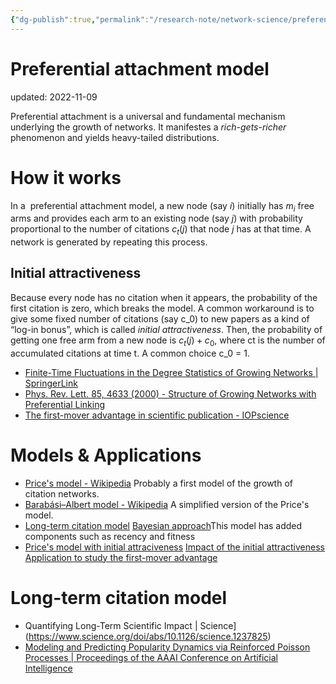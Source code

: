 ```yaml
---
{"dg-publish":true,"permalink":"/research-note/network-science/preferential-attachment-model/","dgHomeLink":true,"dgPassFrontmatter":false}
---
```



# Preferential attachment model
updated: 2022-11-09


Preferential attachment is a universal and fundamental mechanism underlying the growth of networks. It manifestes a *rich-gets-richer* phenomenon and yields heavy-tailed distributions. 


# How it works

In a  preferential attachment model, a new node (say $i$) initially has $m_i$ free arms and provides each arm to an existing node (say $j$) with probability proportional to the number of citations $c_t(j)$ that node $j$ has at that time. A network is generated by repeating this process. 

## Initial attractiveness
Because every node has no citation when it appears, the probability of the first citation is zero, which breaks the model. A common workaround is to give some fixed number of citations (say c_0) to new papers as a kind of “log-in bonus”, which is called *initial attractiveness*. Then,  the probability of getting one free arm from a new node is $c_t(j)+c_0$, where ct is the number of accumulated citations at time t. A common choice c_0 = 1.

- [Finite-Time Fluctuations in the Degree Statistics of Growing Networks | SpringerLink](https://link.springer.com/article/10.1007/s10955-009-9847-5)
- [Phys. Rev. Lett. 85, 4633 (2000) - Structure of Growing Networks with Preferential Linking](https://journals.aps.org/prl/abstract/10.1103/PhysRevLett.85.4633)
- [The first-mover advantage in scientific publication - IOPscience](https://iopscience.iop.org/article/10.1209/0295-5075/86/68001)


# Models & Applications
- [Price's model - Wikipedia](https://en.wikipedia.org/wiki/Price%27s_model) Probably a first model of the growth of citation networks. 
- [Barabási–Albert model - Wikipedia](https://en.wikipedia.org/wiki/Barab%C3%A1si%E2%80%93Albert_model) A simplified version of the Price's model. 
- [Long-term citation model](https://www.science.org/doi/abs/10.1126/science.1237825)  [Bayesian approach](https://ojs.aaai.org/index.php/AAAI/article/view/8739)This model has added components such as recency and fitness 
- [Price's model with initial attraciveness](https://link.springer.com/article/10.1007/s10955-009-9847-5) [Impact of the initial attractiveness](https://journals.aps.org/prl/abstract/10.1103/PhysRevLett.85.4633) [Application to study the first-mover advantage](https://iopscience.iop.org/article/10.1209/0295-5075/86/68001)


# Long-term citation model 

- Quantifying Long-Term Scientific Impact | Science](https://www.science.org/doi/abs/10.1126/science.1237825) 
- [Modeling and Predicting Popularity Dynamics via Reinforced Poisson Processes | Proceedings of the AAAI Conference on Artificial Intelligence](https://ojs.aaai.org/index.php/AAAI/article/view/8739)
